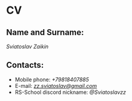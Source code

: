 # CV

## **Name and Surname:**
*Sviatoslav Zaikin*

## **Contacts:**
* Mobile phone: *+79818407885*
* E-mail: *zz.sviatoslav@gmail.com*
* RS-School discord nickname: *@Sviatoslavzz*

